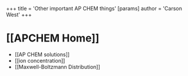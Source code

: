 +++
 title = 'Other important AP CHEM things'
[params]
	author = 'Carson West'
+++
# [[APCHEM Home]]

- [[AP CHEM solutions]]
- [[ion concentration]]
- [[Maxwell-Boltzmann Distribution]]
